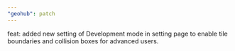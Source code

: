 ```yaml
---
"geohub": patch
---
```


feat: added new setting of Development mode in setting page to enable tile boundaries and collision boxes for advanced users.
